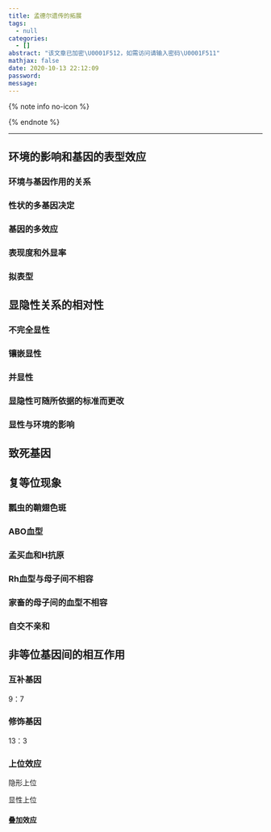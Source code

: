 ```yaml
---
title: 孟德尔遗传的拓展
tags:
  - null
categories:
  - []
abstract: "该文章已加密\U0001F512，如需访问请输入密码\U0001F511"
mathjax: false
date: 2020-10-13 22:12:09
password:
message:
---
```


{% note info no-icon %}

{% endnote %}

<!-- more -->

---

## 环境的影响和基因的表型效应

### 环境与基因作用的关系



### 性状的多基因决定



### 基因的多效应



### 表现度和外显率



### 拟表型



## 显隐性关系的相对性

### 不完全显性



### 镶嵌显性



### 并显性



### 显隐性可随所依据的标准而更改



### 显性与环境的影响



## 致死基因



## 复等位现象

### 瓢虫的鞘翅色斑



### ABO血型



### 孟买血和H抗原



### Rh血型与母子间不相容



### 家畜的母子间的血型不相容



### 自交不亲和







## 非等位基因间的相互作用

### 互补基因

9：7

### 修饰基因

13：3



### 上位效应

隐形上位



显性上位



#### 叠加效应



